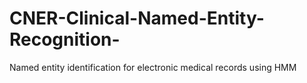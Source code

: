 # CNER-Clinical-Named-Entity-Recognition-
Named entity identification for electronic medical records using HMM
